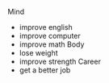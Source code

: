 Mind
- improve english 
- improve computer
- improve math
Body
- lose weight 
- improve strength 
Career
- get a better job